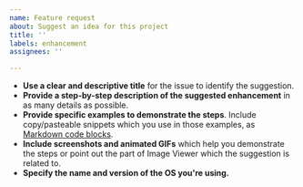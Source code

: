 ```yaml
---
name: Feature request
about: Suggest an idea for this project
title: ''
labels: enhancement
assignees: ''

---
```


* **Use a clear and descriptive title** for the issue to identify the suggestion.
* **Provide a step-by-step description of the suggested enhancement** in as many details as possible.
* **Provide specific examples to demonstrate the steps**. Include copy/pasteable snippets which you use in those examples, as [Markdown code blocks](https://help.github.com/articles/markdown-basics/#multiple-lines).
* **Include screenshots and animated GIFs** which help you demonstrate the steps or point out the part of Image Viewer which the suggestion is related to.
* **Specify the name and version of the OS you're using.**
